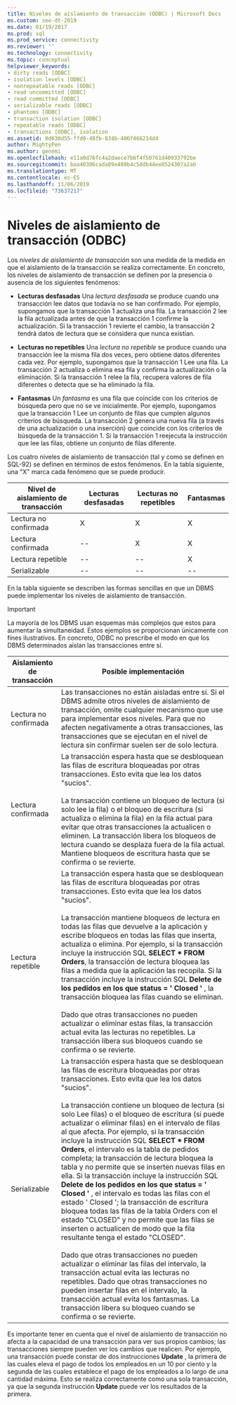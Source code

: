 ```yaml
---
title: Niveles de aislamiento de transacción (ODBC) | Microsoft Docs
ms.custom: seo-dt-2019
ms.date: 01/19/2017
ms.prod: sql
ms.prod_service: connectivity
ms.reviewer: ''
ms.technology: connectivity
ms.topic: conceptual
helpviewer_keywords:
- dirty reads [ODBC]
- isolation levels [ODBC]
- nonrepeatable reads [ODBC]
- read uncommitted [ODBC]
- read committed [ODBC]
- serializable reads [ODBC]
- phantoms [ODBC]
- transaction isolation [ODBC]
- repeatable reads [ODBC]
- transactions [ODBC], isolation
ms.assetid: 0d638d55-ffd0-48fb-834b-406f466214d4
author: MightyPen
ms.author: genemi
ms.openlocfilehash: e11a0d76fc4a2daece7b6f4f50761d40933792be
ms.sourcegitcommit: baa40306cada09e480b4c5ddb44ee8524307a2ab
ms.translationtype: MT
ms.contentlocale: es-ES
ms.lasthandoff: 11/06/2019
ms.locfileid: "73637217"
---
```

# <a name="transaction-isolation-levels-odbc"></a>Niveles de aislamiento de transacción (ODBC)
Los *niveles de aislamiento de transacción* son una medida de la medida en que el aislamiento de la transacción se realiza correctamente. En concreto, los niveles de aislamiento de transacción se definen por la presencia o ausencia de los siguientes fenómenos:  
  
-   **Lecturas desfasadas** Una *lectura desfasada* se produce cuando una transacción lee datos que todavía no se han confirmado. Por ejemplo, supongamos que la transacción 1 actualiza una fila. La transacción 2 lee la fila actualizada antes de que la transacción 1 confirme la actualización. Si la transacción 1 revierte el cambio, la transacción 2 tendrá datos de lectura que se considera que nunca existían.  
  
-   **Lecturas no repetibles** Una *lectura no repetible* se produce cuando una transacción lee la misma fila dos veces, pero obtiene datos diferentes cada vez. Por ejemplo, supongamos que la transacción 1 Lee una fila. La transacción 2 actualiza o elimina esa fila y confirma la actualización o la eliminación. Si la transacción 1 relee la fila, recupera valores de fila diferentes o detecta que se ha eliminado la fila.  
  
-   **Fantasmas** Un *fantasma* es una fila que coincide con los criterios de búsqueda pero que no se ve inicialmente. Por ejemplo, supongamos que la transacción 1 Lee un conjunto de filas que cumplen algunos criterios de búsqueda. La transacción 2 genera una nueva fila (a través de una actualización o una inserción) que coincide con los criterios de búsqueda de la transacción 1. Si la transacción 1 reejecuta la instrucción que lee las filas, obtiene un conjunto de filas diferente.  
  
 Los cuatro niveles de aislamiento de transacción (tal y como se definen en SQL-92) se definen en términos de estos fenómenos. En la tabla siguiente, una "X" marca cada fenómeno que se puede producir.  
  
|Nivel de aislamiento de transacción|Lecturas desfasadas|Lecturas no repetibles|Fantasmas|  
|---------------------------------|-----------------|-------------------------|--------------|  
|Lectura no confirmada|X|X|X|  
|Lectura confirmada|--|X|X|  
|Lectura repetible|--|--|X|  
|Serializable|--|--|--|  
  
 En la tabla siguiente se describen las formas sencillas en que un DBMS puede implementar los niveles de aislamiento de transacción.  
  
> [!IMPORTANT]  
>  La mayoría de los DBMS usan esquemas más complejos que estos para aumentar la simultaneidad. Estos ejemplos se proporcionan únicamente con fines ilustrativos. En concreto, ODBC no prescribe el modo en que los DBMS determinados aíslan las transacciones entre sí.  
  
|Aislamiento de transacción|Posible implementación|  
|---------------------------|-----------------------------|  
|Lectura no confirmada|Las transacciones no están aisladas entre sí. Si el DBMS admite otros niveles de aislamiento de transacción, omite cualquier mecanismo que use para implementar esos niveles. Para que no afecten negativamente a otras transacciones, las transacciones que se ejecutan en el nivel de lectura sin confirmar suelen ser de solo lectura.|  
|Lectura confirmada|La transacción espera hasta que se desbloquean las filas de escritura bloqueadas por otras transacciones. Esto evita que lea los datos "sucios".<br /><br /> La transacción contiene un bloqueo de lectura (si solo lee la fila) o el bloqueo de escritura (si actualiza o elimina la fila) en la fila actual para evitar que otras transacciones la actualicen o eliminen. La transacción libera los bloqueos de lectura cuando se desplaza fuera de la fila actual. Mantiene bloqueos de escritura hasta que se confirma o se revierte.|  
|Lectura repetible|La transacción espera hasta que se desbloquean las filas de escritura bloqueadas por otras transacciones. Esto evita que lea los datos "sucios".<br /><br /> La transacción mantiene bloqueos de lectura en todas las filas que devuelve a la aplicación y escribe bloqueos en todas las filas que inserta, actualiza o elimina. Por ejemplo, si la transacción incluye la instrucción SQL **SELECT \* FROM Orders**, la transacción de lectura bloquea las filas a medida que la aplicación las recopila. Si la transacción incluye la instrucción SQL **Delete de los pedidos en los que status = ' Closed '** , la transacción bloquea las filas cuando se eliminan.<br /><br /> Dado que otras transacciones no pueden actualizar o eliminar estas filas, la transacción actual evita las lecturas no repetibles. La transacción libera sus bloqueos cuando se confirma o se revierte.|  
|Serializable|La transacción espera hasta que se desbloquean las filas de escritura bloqueadas por otras transacciones. Esto evita que lea los datos "sucios".<br /><br /> La transacción contiene un bloqueo de lectura (si solo Lee filas) o el bloqueo de escritura (si puede actualizar o eliminar filas) en el intervalo de filas al que afecta. Por ejemplo, si la transacción incluye la instrucción SQL **SELECT \* FROM Orders**, el intervalo es la tabla de pedidos completa; la transacción de lectura bloquea la tabla y no permite que se inserten nuevas filas en ella. Si la transacción incluye la instrucción SQL **Delete de los pedidos en los que status = ' Closed '** , el intervalo es todas las filas con el estado ' Closed '; la transacción de escritura bloquea todas las filas de la tabla Orders con el estado "CLOSED" y no permite que las filas se inserten o actualicen de modo que la fila resultante tenga el estado "CLOSED".<br /><br /> Dado que otras transacciones no pueden actualizar o eliminar las filas del intervalo, la transacción actual evita las lecturas no repetibles. Dado que otras transacciones no pueden insertar filas en el intervalo, la transacción actual evita los fantasmas. La transacción libera su bloqueo cuando se confirma o se revierte.|  
  
 Es importante tener en cuenta que el nivel de aislamiento de transacción no afecta a la capacidad de una transacción para ver sus propios cambios; las transacciones siempre pueden ver los cambios que realicen. Por ejemplo, una transacción puede constar de dos instrucciones **Update** , la primera de las cuales eleva el pago de todos los empleados en un 10 por ciento y la segunda de las cuales establece el pago de los empleados a lo largo de una cantidad máxima. Esto se realiza correctamente como una sola transacción, ya que la segunda instrucción **Update** puede ver los resultados de la primera.

